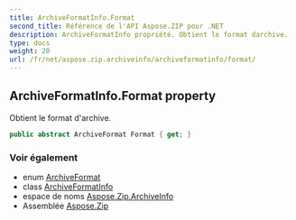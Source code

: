 ```yaml
---
title: ArchiveFormatInfo.Format
second_title: Référence de l'API Aspose.ZIP pour .NET
description: ArchiveFormatInfo propriété. Obtient le format darchive.
type: docs
weight: 20
url: /fr/net/aspose.zip.archiveinfo/archiveformatinfo/format/
---
```

## ArchiveFormatInfo.Format property

Obtient le format d'archive.

```csharp
public abstract ArchiveFormat Format { get; }
```

### Voir également

* enum [ArchiveFormat](../../archiveformat/)
* class [ArchiveFormatInfo](../)
* espace de noms [Aspose.Zip.ArchiveInfo](../../archiveformatinfo/)
* Assemblée [Aspose.Zip](../../../)


